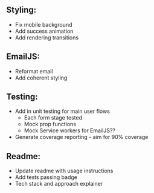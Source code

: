 ## Styling:

- Fix mobile background
- Add success animation
- Add rendering transitions

## EmailJS:

- Reformat email
- Add coherent styling

## Testing:

- Add in unit testing for main user flows
  - Each form stage tested
  - Mock prop functions
  - Mock Service workers for EmailJS??
- Generate coverage reporting - aim for 90% coverage

## Readme:

- Update readme with usage instructions
- Add tests passing badge
- Tech stack and approach explainer
